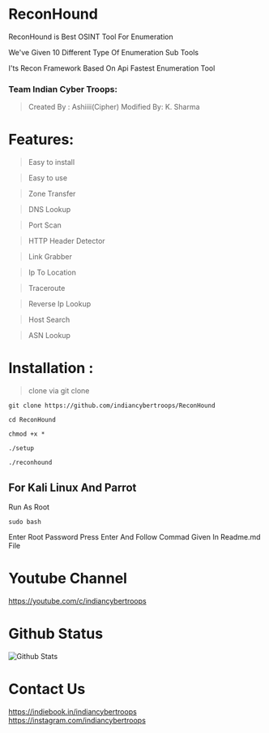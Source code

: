 # ReconHound
ReconHound is Best OSINT Tool For Enumeration

We've Given 10 Different Type Of Enumeration Sub Tools 

I'ts Recon Framework Based On Api
Fastest Enumeration Tool
### Team Indian Cyber Troops:
>Created By : Ashiiii(Cipher)
>Modified By: K. Sharma 

# Features:

>Easy to install

>Easy to use

>Zone Transfer

>DNS Lookup 

>Port Scan

>HTTP Header Detector

>Link Grabber

>Ip To Location

>Traceroute

>Reverse Ip Lookup

>Host Search 

>ASN Lookup
# Installation :
> clone via git clone

```
git clone https://github.com/indiancybertroops/ReconHound
```
```
cd ReconHound
```
```
chmod +x *
```
```
./setup
```
```
./reconhound
```
## For Kali Linux And Parrot 
Run As Root 
```
sudo bash
```
Enter Root Password
Press Enter And Follow Commad Given In Readme.md File
# Youtube Channel
https://youtube.com/c/indiancybertroops
# Github Status
![Github Stats](https://github-readme-stats.vercel.app/api?username=indiancybertroops&show_icons=true&title_color=fff&icon_color=79ff97&text_color=9f9f9f&bg_color=151515)
# Contact Us 
https://indiebook.in/indiancybertroops
https://instagram.com/indiancybertroops
